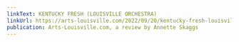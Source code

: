 ```yaml
---
linkText: KENTUCKY FRESH (LOUISVILLE ORCHESTRA)
linkUrl: https://arts-louisville.com/2022/09/20/kentucky-fresh-louisville-orchestra/
publication: Arts-Louisville.com, a review by Annette Skaggs
---
```

